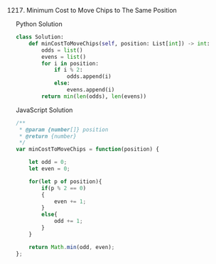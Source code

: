 1217. Minimum Cost to Move Chips to The Same Position

Python Solution
```python
class Solution:
    def minCostToMoveChips(self, position: List[int]) -> int:
        odds = list()
        evens = list()
        for i in position:
            if i % 2:
                odds.append(i)
            else:
                evens.append(i)
        return min(len(odds), len(evens))
```

JavaScript Solution
```js
/**
 * @param {number[]} position
 * @return {number}
 */
var minCostToMoveChips = function(position) {

    let odd = 0;
    let even = 0;

    for(let p of position){
        if(p % 2 == 0)
        { 
            even += 1;
        }
        else{
            odd += 1;
        }
    }

    return Math.min(odd, even);   
};
```
